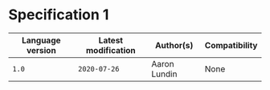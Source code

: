 # Specification 1

| Language version | Latest modification | Author(s)    | Compatibility |
| ---------------- | ------------------- | ------------ | ------------- |
| `1.0`            | `2020-07-26`        | Aaron Lundin | None          |

